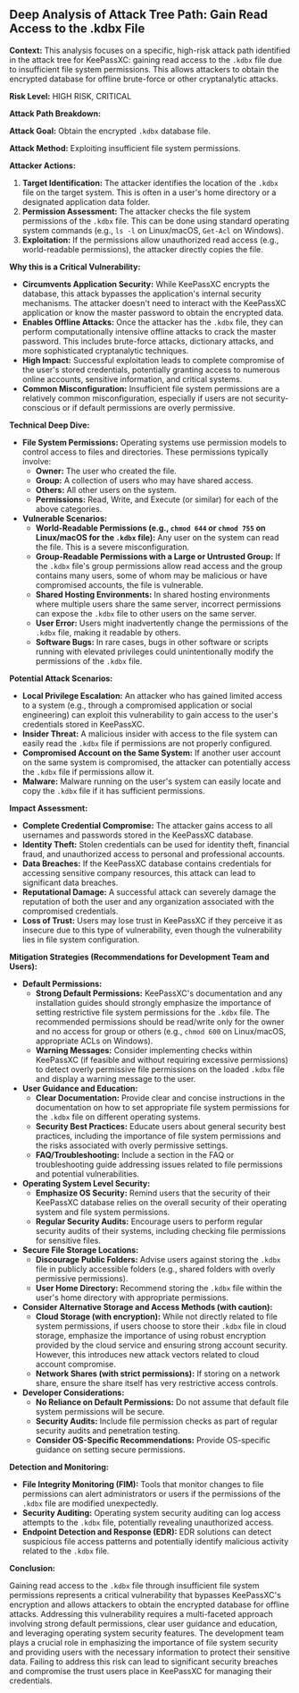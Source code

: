## Deep Analysis of Attack Tree Path: Gain Read Access to the .kdbx File

**Context:** This analysis focuses on a specific, high-risk attack path identified in the attack tree for KeePassXC: gaining read access to the `.kdbx` file due to insufficient file system permissions. This allows attackers to obtain the encrypted database for offline brute-force or other cryptanalytic attacks.

**Risk Level:** HIGH RISK, CRITICAL

**Attack Path Breakdown:**

**Attack Goal:** Obtain the encrypted `.kdbx` database file.

**Attack Method:** Exploiting insufficient file system permissions.

**Attacker Actions:**

1. **Target Identification:** The attacker identifies the location of the `.kdbx` file on the target system. This is often in a user's home directory or a designated application data folder.
2. **Permission Assessment:** The attacker checks the file system permissions of the `.kdbx` file. This can be done using standard operating system commands (e.g., `ls -l` on Linux/macOS, `Get-Acl` on Windows).
3. **Exploitation:** If the permissions allow unauthorized read access (e.g., world-readable permissions), the attacker directly copies the file.

**Why this is a Critical Vulnerability:**

* **Circumvents Application Security:**  While KeePassXC encrypts the database, this attack bypasses the application's internal security mechanisms. The attacker doesn't need to interact with the KeePassXC application or know the master password to obtain the encrypted data.
* **Enables Offline Attacks:** Once the attacker has the `.kdbx` file, they can perform computationally intensive offline attacks to crack the master password. This includes brute-force attacks, dictionary attacks, and more sophisticated cryptanalytic techniques.
* **High Impact:** Successful exploitation leads to complete compromise of the user's stored credentials, potentially granting access to numerous online accounts, sensitive information, and critical systems.
* **Common Misconfiguration:** Insufficient file system permissions are a relatively common misconfiguration, especially if users are not security-conscious or if default permissions are overly permissive.

**Technical Deep Dive:**

* **File System Permissions:**  Operating systems use permission models to control access to files and directories. These permissions typically involve:
    * **Owner:** The user who created the file.
    * **Group:** A collection of users who may have shared access.
    * **Others:** All other users on the system.
    * **Permissions:** Read, Write, and Execute (or similar) for each of the above categories.
* **Vulnerable Scenarios:**
    * **World-Readable Permissions (e.g., `chmod 644` or `chmod 755` on Linux/macOS for the `.kdbx` file):**  Any user on the system can read the file. This is a severe misconfiguration.
    * **Group-Readable Permissions with a Large or Untrusted Group:** If the `.kdbx` file's group permissions allow read access and the group contains many users, some of whom may be malicious or have compromised accounts, the file is vulnerable.
    * **Shared Hosting Environments:** In shared hosting environments where multiple users share the same server, incorrect permissions can expose the `.kdbx` file to other users on the same server.
    * **User Error:** Users might inadvertently change the permissions of the `.kdbx` file, making it readable by others.
    * **Software Bugs:** In rare cases, bugs in other software or scripts running with elevated privileges could unintentionally modify the permissions of the `.kdbx` file.

**Potential Attack Scenarios:**

* **Local Privilege Escalation:** An attacker who has gained limited access to a system (e.g., through a compromised application or social engineering) can exploit this vulnerability to gain access to the user's credentials stored in KeePassXC.
* **Insider Threat:** A malicious insider with access to the file system can easily read the `.kdbx` file if permissions are not properly configured.
* **Compromised Account on the Same System:** If another user account on the same system is compromised, the attacker can potentially access the `.kdbx` file if permissions allow it.
* **Malware:** Malware running on the user's system can easily locate and copy the `.kdbx` file if it has sufficient permissions.

**Impact Assessment:**

* **Complete Credential Compromise:**  The attacker gains access to all usernames and passwords stored in the KeePassXC database.
* **Identity Theft:** Stolen credentials can be used for identity theft, financial fraud, and unauthorized access to personal and professional accounts.
* **Data Breaches:** If the KeePassXC database contains credentials for accessing sensitive company resources, this attack can lead to significant data breaches.
* **Reputational Damage:**  A successful attack can severely damage the reputation of both the user and any organization associated with the compromised credentials.
* **Loss of Trust:** Users may lose trust in KeePassXC if they perceive it as insecure due to this type of vulnerability, even though the vulnerability lies in file system configuration.

**Mitigation Strategies (Recommendations for Development Team and Users):**

* **Default Permissions:**
    * **Strong Default Permissions:** KeePassXC's documentation and any installation guides should strongly emphasize the importance of setting restrictive file system permissions for the `.kdbx` file. The recommended permissions should be read/write only for the owner and no access for group or others (e.g., `chmod 600` on Linux/macOS, appropriate ACLs on Windows).
    * **Warning Messages:**  Consider implementing checks within KeePassXC (if feasible and without requiring excessive permissions) to detect overly permissive file permissions on the loaded `.kdbx` file and display a warning message to the user.
* **User Guidance and Education:**
    * **Clear Documentation:** Provide clear and concise instructions in the documentation on how to set appropriate file system permissions for the `.kdbx` file on different operating systems.
    * **Security Best Practices:** Educate users about general security best practices, including the importance of file system permissions and the risks associated with overly permissive settings.
    * **FAQ/Troubleshooting:** Include a section in the FAQ or troubleshooting guide addressing issues related to file permissions and potential vulnerabilities.
* **Operating System Level Security:**
    * **Emphasize OS Security:** Remind users that the security of their KeePassXC database relies on the overall security of their operating system and file system permissions.
    * **Regular Security Audits:** Encourage users to perform regular security audits of their systems, including checking file permissions for sensitive files.
* **Secure File Storage Locations:**
    * **Discourage Public Folders:** Advise users against storing the `.kdbx` file in publicly accessible folders (e.g., shared folders with overly permissive permissions).
    * **User Home Directory:**  Recommend storing the `.kdbx` file within the user's home directory with appropriate permissions.
* **Consider Alternative Storage and Access Methods (with caution):**
    * **Cloud Storage (with encryption):** While not directly related to file system permissions, if users choose to store their `.kdbx` file in cloud storage, emphasize the importance of using robust encryption provided by the cloud service and ensuring strong account security. However, this introduces new attack vectors related to cloud account compromise.
    * **Network Shares (with strict permissions):** If storing on a network share, ensure the share itself has very restrictive access controls.
* **Developer Considerations:**
    * **No Reliance on Default Permissions:**  Do not assume that default file system permissions will be secure.
    * **Security Audits:** Include file permission checks as part of regular security audits and penetration testing.
    * **Consider OS-Specific Recommendations:** Provide OS-specific guidance on setting secure permissions.

**Detection and Monitoring:**

* **File Integrity Monitoring (FIM):**  Tools that monitor changes to file permissions can alert administrators or users if the permissions of the `.kdbx` file are modified unexpectedly.
* **Security Auditing:** Operating system security auditing can log access attempts to the `.kdbx` file, potentially revealing unauthorized access.
* **Endpoint Detection and Response (EDR):** EDR solutions can detect suspicious file access patterns and potentially identify malicious activity related to the `.kdbx` file.

**Conclusion:**

Gaining read access to the `.kdbx` file through insufficient file system permissions represents a critical vulnerability that bypasses KeePassXC's encryption and allows attackers to obtain the encrypted database for offline attacks. Addressing this vulnerability requires a multi-faceted approach involving strong default permissions, clear user guidance and education, and leveraging operating system security features. The development team plays a crucial role in emphasizing the importance of file system security and providing users with the necessary information to protect their sensitive data. Failing to address this risk can lead to significant security breaches and compromise the trust users place in KeePassXC for managing their credentials.
